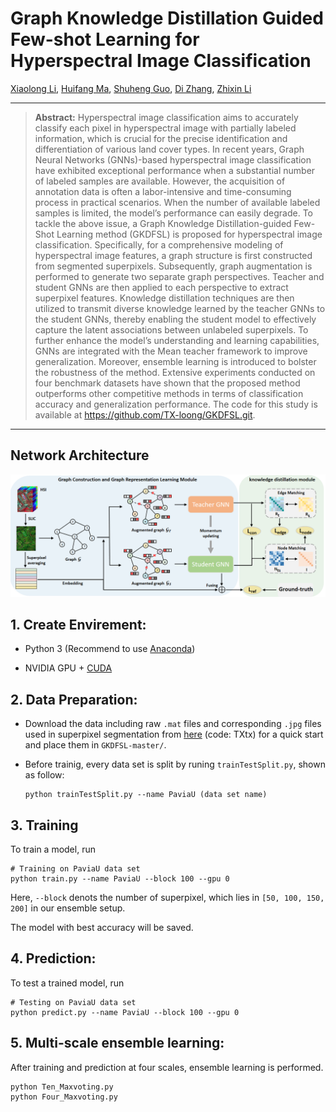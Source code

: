 # Graph Knowledge Distillation Guided Few-shot Learning for Hyperspectral Image Classification 


[Xiaolong Li](), [Huifang Ma](https://scholar.google.com/citations?user=r4iH7uIAAAAJ&hl=zh-CN&oi=sra), [Shuheng Guo](), [Di Zhang](), [Zhixin Li](https://scholar.google.com/citations?user=YSxg4CMAAAAJ&hl=zh-CN)



<!-- #### News
- **2022.04.17 :** Our paper has been accepted by CVPRW 2022, code and models have been released. :rocket: 
- **2022.04.02 :** We win the **First** place of NTIRE 2022 Challenge on Spectral Reconstruction from RGB. :trophy: 

|             480 nm              |              520 nm              |              580 nm              |              660 nm              |
| :-----------------------------: | :------------------------------: | :------------------------------: | :------------------------------: |
| <img src="./figure/ARAD_1K_0912_channel9.gif"  height=170 width=170> | <img src="./figure/ARAD_1K_0912_channel13.gif" width=170 height=170> | <img src="./figure/ARAD_1K_0912_channel19.gif" width=170 height=170> |  <img src="./figure/ARAD_1K_0912_channel27.gif" width=170 height=170> | -->



<hr />

> **Abstract:** Hyperspectral image classification aims to accurately classify each pixel in hyperspectral image with partially labeled information, which is crucial for the precise identification and differentiation of various land cover types. In recent years, Graph Neural Networks (GNNs)-based hyperspectral image classification have exhibited exceptional performance when a substantial number of labeled samples are available. However, the acquisition of annotation data is often a labor-intensive and time-consuming process in practical scenarios. When the number of available labeled samples is limited, the model’s performance can easily degrade. To tackle the above issue, a Graph Knowledge Distillation-guided Few-Shot Learning method (GKDFSL) is proposed for hyperspectral image classification. Specifically, for a comprehensive modeling of hyperspectral image features, a graph structure is first constructed from segmented superpixels. Subsequently, graph augmentation is performed to generate two separate graph perspectives. Teacher and student GNNs are then applied to each perspective to extract superpixel features. Knowledge distillation techniques are then utilized to transmit diverse knowledge learned by the teacher GNNs to the student GNNs, thereby enabling the student model to effectively capture the latent associations between unlabeled superpixels. To further enhance the model’s understanding and learning capabilities, GNNs are integrated with the Mean teacher framework to improve generalization. Moreover, ensemble learning is introduced to bolster the robustness of the method. Extensive experiments conducted on four benchmark datasets have shown that the proposed method outperforms other competitive methods in terms of classification accuracy and generalization performance. The code for this study is available at https://github.com/TX-loong/GKDFSL.git. 
<hr />



## Network Architecture
<!-- ![Illustration of GiGCN](figure/GiGCN.png) -->
<div aligh=center witdh="200"><img src="figure/GKDFSL.png"></div>



## 1. Create Envirement:

- Python 3 (Recommend to use [Anaconda](https://www.anaconda.com/download/#linux))

- NVIDIA GPU + [CUDA](https://developer.nvidia.com/cuda-downloads)


## 2. Data Preparation:
- Download the data including raw `.mat` files and corresponding `.jpg` files used in superpixel segmentation from <a href="https://pan.baidu.com/s/1LwH5CACkvyIJ7rzwrynU3g">here</a> (code: TXtx) for a quick start and place them in `GKDFSL-master/`.

- Before trainig, every data set is split by runing `trainTestSplit.py`, shown as follow:

  ```shell
  python trainTestSplit.py --name PaviaU (data set name)
  ```

## 3. Training

To train a model, run

```shell
# Training on PaviaU data set
python train.py --name PaviaU --block 100 --gpu 0 
```
Here, `--block` denots the number of superpixel, which lies in `[50, 100, 150, 200]` in our ensemble setup.

The model with best accuracy will be saved.


## 4. Prediction:

To test a trained model, run 

```shell
# Testing on PaviaU data set
python predict.py --name PaviaU --block 100 --gpu 0
```

## 5. Multi-scale ensemble learning:

After training and prediction at four scales, ensemble learning is performed.

```shell
python Ten_Maxvoting.py
python Four_Maxvoting.py
```


